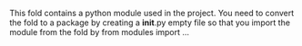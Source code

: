 This fold contains a python module used in the project.
You need to convert the fold to a package by creating a __init__.py empty file so that you import the module from the fold by
from modules import ...
